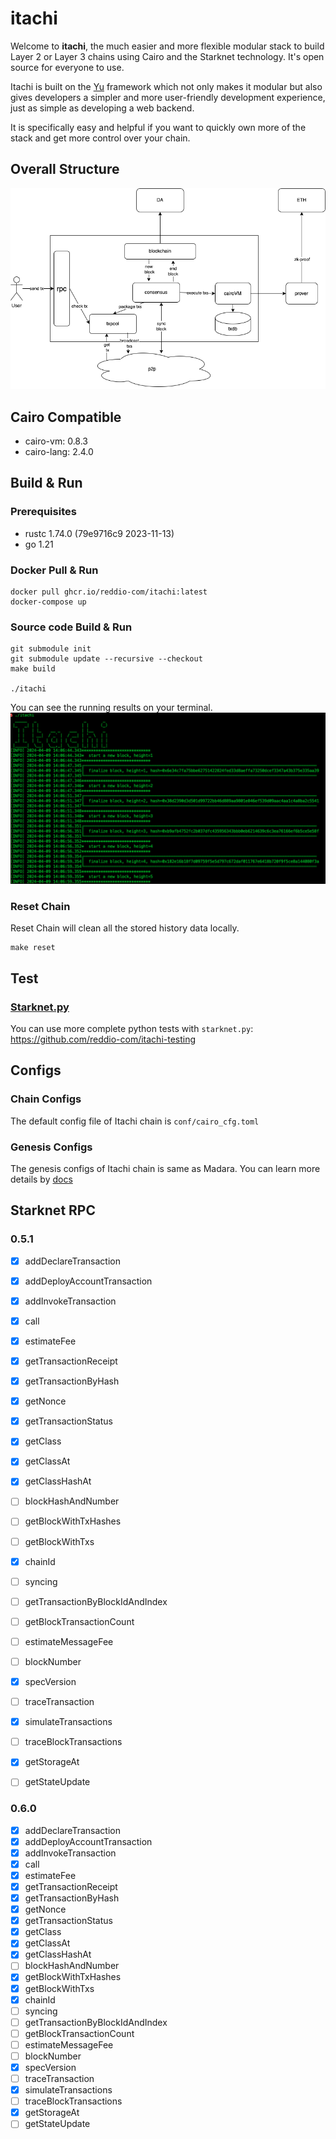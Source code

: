 # itachi
Welcome to **itachi**, the much easier and more flexible modular stack to build Layer 2 or Layer 3 chains using Cairo and the Starknet technology.
It's open source for everyone to use.  

Itachi is built on the [Yu](https://github.com/yu-org/yu) framework which not only makes it modular but also gives developers
a simpler and more user-friendly development experience, just as simple as developing a web backend.   

It is specifically easy and helpful if you want to quickly own more of the stack and get more control over your chain.

## Overall Structure
![image](docs/images/itachi_arch.png)  

## Cairo Compatible
- cairo-vm: 0.8.3
- cairo-lang: 2.4.0

## Build & Run
### Prerequisites
- rustc 1.74.0 (79e9716c9 2023-11-13)  
- go 1.21

### Docker Pull & Run
```shell
docker pull ghcr.io/reddio-com/itachi:latest
docker-compose up
```

### Source code Build & Run
```shell
git submodule init
git submodule update --recursive --checkout
make build

./itachi
```   
You can see the running results on your terminal.
![image](docs/images/itachi_running.jpg)

### Reset Chain
Reset Chain will clean all the stored history data locally. 
```shell
make reset
```  
## Test
### [Starknet.py](https://github.com/software-mansion/starknet.py)
You can use more complete python tests with `starknet.py`: https://github.com/reddio-com/itachi-testing


## Configs  
### Chain Configs
The default config file of Itachi chain is `conf/cairo_cfg.toml`
### Genesis Configs
The genesis configs of Itachi chain is same as Madara. You can learn more details by [docs](docs/genesis.md)


## Starknet RPC
### 0.5.1  
- [x] addDeclareTransaction
- [x] addDeployAccountTransaction
- [x] addInvokeTransaction
- [x] call
- [x] estimateFee
- [x] getTransactionReceipt
- [x] getTransactionByHash
- [x] getNonce
- [x] getTransactionStatus
- [x] getClass
- [x] getClassAt
- [x] getClassHashAt
- [ ] blockHashAndNumber  
- [ ] getBlockWithTxHashes
- [ ] getBlockWithTxs  
- [x] chainId
- [ ] syncing
- [ ] getTransactionByBlockIdAndIndex
- [ ] getBlockTransactionCount
- [ ] estimateMessageFee
- [ ] blockNumber
- [x] specVersion
- [ ] traceTransaction
- [x] simulateTransactions
- [ ] traceBlockTransactions
- [x] getStorageAt
- [ ] getStateUpdate  


### 0.6.0   
- [x] addDeclareTransaction
- [x] addDeployAccountTransaction
- [x] addInvokeTransaction
- [x] call
- [x] estimateFee
- [x] getTransactionReceipt
- [x] getTransactionByHash
- [x] getNonce
- [x] getTransactionStatus
- [x] getClass
- [x] getClassAt
- [x] getClassHashAt
- [ ] blockHashAndNumber
- [x] getBlockWithTxHashes  
- [x] getBlockWithTxs
- [x] chainId
- [ ] syncing
- [ ] getTransactionByBlockIdAndIndex
- [ ] getBlockTransactionCount
- [ ] estimateMessageFee
- [ ] blockNumber
- [x] specVersion
- [ ] traceTransaction
- [x] simulateTransactions
- [ ] traceBlockTransactions
- [x] getStorageAt
- [ ] getStateUpdate
